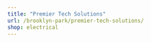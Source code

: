 ```yaml
---
title: "Premier Tech Solutions"
url: /brooklyn-park/premier-tech-solutions/
shop: electrical
---
```

